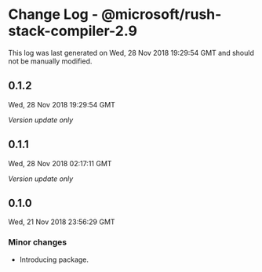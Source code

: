 # Change Log - @microsoft/rush-stack-compiler-2.9

This log was last generated on Wed, 28 Nov 2018 19:29:54 GMT and should not be manually modified.

## 0.1.2
Wed, 28 Nov 2018 19:29:54 GMT

*Version update only*

## 0.1.1
Wed, 28 Nov 2018 02:17:11 GMT

*Version update only*

## 0.1.0
Wed, 21 Nov 2018 23:56:29 GMT

### Minor changes

- Introducing package.

